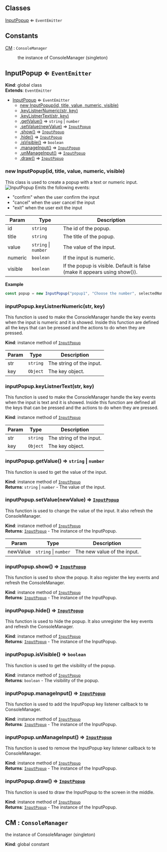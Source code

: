 ## Classes

<dl>
<dt><a href="#InputPopup">InputPopup</a> ⇐ <code>EventEmitter</code></dt>
<dd></dd>
</dl>

## Constants

<dl>
<dt><a href="#CM">CM</a> : <code>ConsoleManager</code></dt>
<dd><p>the instance of ConsoleManager (singleton)</p>
</dd>
</dl>

<a name="InputPopup"></a>

## InputPopup ⇐ <code>EventEmitter</code>
**Kind**: global class  
**Extends**: <code>EventEmitter</code>  

* [InputPopup](#InputPopup) ⇐ <code>EventEmitter</code>
    * [new InputPopup(id, title, value, numeric, visible)](#new_InputPopup_new)
    * [.keyListnerNumeric(str, key)](#InputPopup+keyListnerNumeric)
    * [.keyListnerText(str, key)](#InputPopup+keyListnerText)
    * [.getValue()](#InputPopup+getValue) ⇒ <code>string</code> \| <code>number</code>
    * [.setValue(newValue)](#InputPopup+setValue) ⇒ [<code>InputPopup</code>](#InputPopup)
    * [.show()](#InputPopup+show) ⇒ [<code>InputPopup</code>](#InputPopup)
    * [.hide()](#InputPopup+hide) ⇒ [<code>InputPopup</code>](#InputPopup)
    * [.isVisible()](#InputPopup+isVisible) ⇒ <code>boolean</code>
    * [.manageInput()](#InputPopup+manageInput) ⇒ [<code>InputPopup</code>](#InputPopup)
    * [.unManageInput()](#InputPopup+unManageInput) ⇒ [<code>InputPopup</code>](#InputPopup)
    * [.draw()](#InputPopup+draw) ⇒ [<code>InputPopup</code>](#InputPopup)

<a name="new_InputPopup_new"></a>

### new InputPopup(id, title, value, numeric, visible)
This class is used to create a popup with a text or numeric input. ![InputPopup](https://user-images.githubusercontent.com/14907987/165752281-e836b862-a54a-48d5-b4e7-954374d6509f.gif)Emits the following events: - "confirm" when the user confirm the input- "cancel" when the user cancel the input- "exit" when the user exit the input


| Param | Type | Description |
| --- | --- | --- |
| id | <code>string</code> | The id of the popup. |
| title | <code>string</code> | The title of the popup. |
| value | <code>string</code> \| <code>number</code> | The value of the input. |
| numeric | <code>boolean</code> | If the input is numeric. |
| visible | <code>boolean</code> | If the popup is visible. Default is false (make it appears using show()). |

**Example**  
```js
const popup = new InputPopup("popup1", "Choose the number", selectedNumber, true).show().on("confirm", (value) => { console.log(value) }) // show the popup and wait for the user to confirm
```
<a name="InputPopup+keyListnerNumeric"></a>

### inputPopup.keyListnerNumeric(str, key)
This function is used to make the ConsoleManager handle the key events when the input is numeric and it is showed.Inside this function are defined all the keys that can be pressed and the actions to do when they are pressed.

**Kind**: instance method of [<code>InputPopup</code>](#InputPopup)  

| Param | Type | Description |
| --- | --- | --- |
| str | <code>string</code> | The string of the input. |
| key | <code>Object</code> | The key object. |

<a name="InputPopup+keyListnerText"></a>

### inputPopup.keyListnerText(str, key)
This function is used to make the ConsoleManager handle the key events when the input is text and it is showed.Inside this function are defined all the keys that can be pressed and the actions to do when they are pressed.

**Kind**: instance method of [<code>InputPopup</code>](#InputPopup)  

| Param | Type | Description |
| --- | --- | --- |
| str | <code>string</code> | The string of the input. |
| key | <code>Object</code> | The key object. |

<a name="InputPopup+getValue"></a>

### inputPopup.getValue() ⇒ <code>string</code> \| <code>number</code>
This function is used to get the value of the input.

**Kind**: instance method of [<code>InputPopup</code>](#InputPopup)  
**Returns**: <code>string</code> \| <code>number</code> - The value of the input.  
<a name="InputPopup+setValue"></a>

### inputPopup.setValue(newValue) ⇒ [<code>InputPopup</code>](#InputPopup)
This function is used to change the value of the input. It also refresh the ConsoleManager.

**Kind**: instance method of [<code>InputPopup</code>](#InputPopup)  
**Returns**: [<code>InputPopup</code>](#InputPopup) - The instance of the InputPopup.  

| Param | Type | Description |
| --- | --- | --- |
| newValue | <code>string</code> \| <code>number</code> | The new value of the input. |

<a name="InputPopup+show"></a>

### inputPopup.show() ⇒ [<code>InputPopup</code>](#InputPopup)
This function is used to show the popup. It also register the key events and refresh the ConsoleManager.

**Kind**: instance method of [<code>InputPopup</code>](#InputPopup)  
**Returns**: [<code>InputPopup</code>](#InputPopup) - The instance of the InputPopup.  
<a name="InputPopup+hide"></a>

### inputPopup.hide() ⇒ [<code>InputPopup</code>](#InputPopup)
This function is used to hide the popup. It also unregister the key events and refresh the ConsoleManager.

**Kind**: instance method of [<code>InputPopup</code>](#InputPopup)  
**Returns**: [<code>InputPopup</code>](#InputPopup) - The instance of the InputPopup.  
<a name="InputPopup+isVisible"></a>

### inputPopup.isVisible() ⇒ <code>boolean</code>
This function is used to get the visibility of the popup.

**Kind**: instance method of [<code>InputPopup</code>](#InputPopup)  
**Returns**: <code>boolean</code> - The visibility of the popup.  
<a name="InputPopup+manageInput"></a>

### inputPopup.manageInput() ⇒ [<code>InputPopup</code>](#InputPopup)
This function is used to add the InputPopup key listener callback to te ConsoleManager.

**Kind**: instance method of [<code>InputPopup</code>](#InputPopup)  
**Returns**: [<code>InputPopup</code>](#InputPopup) - The instance of the InputPopup.  
<a name="InputPopup+unManageInput"></a>

### inputPopup.unManageInput() ⇒ [<code>InputPopup</code>](#InputPopup)
This function is used to remove the InputPopup key listener callback to te ConsoleManager.

**Kind**: instance method of [<code>InputPopup</code>](#InputPopup)  
**Returns**: [<code>InputPopup</code>](#InputPopup) - The instance of the InputPopup.  
<a name="InputPopup+draw"></a>

### inputPopup.draw() ⇒ [<code>InputPopup</code>](#InputPopup)
This function is used to draw the InputPopup to the screen in the middle.

**Kind**: instance method of [<code>InputPopup</code>](#InputPopup)  
**Returns**: [<code>InputPopup</code>](#InputPopup) - The instance of the InputPopup.  
<a name="CM"></a>

## CM : <code>ConsoleManager</code>
the instance of ConsoleManager (singleton)

**Kind**: global constant  
